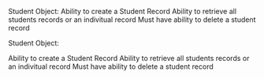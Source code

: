 Student Object:
Ability to create a Student Record
Ability to retrieve all students records or an indivitual record
Must have ability to delete a student record

Student Object:

Ability to create a Student Record
Ability to retrieve all students records or an indivitual record
Must have ability to delete a student record